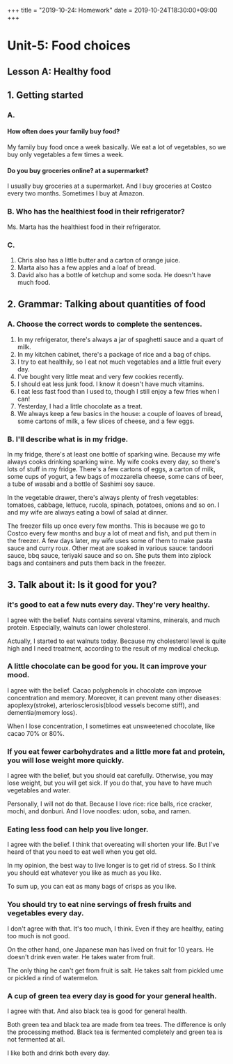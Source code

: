 +++
title =  "2019-10-24: Homework"
date = 2019-10-24T18:30:00+09:00
+++

# Unit-5: Food choices

## Lesson A: Healthy food

## 1. Getting started

### A.
#### How often does your family buy food?
My family buy food once a week basically.
We eat a lot of vegetables, so we buy only vegetables a few times a week.

#### Do you buy groceries online? at a supermarket?
I usually buy groceries at a supermarket.
And I buy groceries at Costco every two months.
Sometimes I buy at Amazon.

### B. Who has the healthiest food in their refrigerator?
Ms. Marta has the healthiest food in their refrigerator.

### C.
1. Chris also has a little butter and a carton of orange juice.
2. Marta also has a few apples and a loaf of bread.
3. David also has a bottle of ketchup and some soda. He doesn't have much food.

## 2. Grammar: Talking about quantities of food
### A. Choose the correct words to complete the sentences.
1. In my refrigerator, there's always a jar of spaghetti sauce and a quart of milk.
2. In my kitchen cabinet, there's a package of rice and a bag of chips.
3. I try to eat healthily, so I eat not much vegetables and a little fruit every day.
4. I've bought very little meat and very few cookies recently.
5. I should eat less junk food. I know it doesn't have much vitamins.
6. I eat less fast food than I used to, though I still enjoy a few fries when I can!
7. Yesterday, I had a little chocolate as a treat.
8. We always keep a few basics in the house: a couple of loaves of bread,
  some cartons of milk, a few slices of cheese, and a few eggs.

### B. I'll describe what is in my fridge.

In my fridge, there's at least one bottle of sparking wine.
Because my wife always cooks drinking sparking wine.
My wife cooks every day, so there's lots of stuff in my fridge.
There's a few cartons of eggs, a carton of milk, some cups of yogurt,
a few bags of mozzarella cheese, some cans of beer,
a tube of wasabi and a bottle of Sashimi soy sauce.

In the vegetable drawer, there's always plenty of fresh vegetables:
tomatoes, cabbage, lettuce, rucola, spinach, potatoes, onions and so on.
I and my wife are always eating a bowl of salad at dinner.

The freezer fills up once every few months.
This is because we go to Costco every few months and buy a lot of meat and fish,
and put them in the freezer.
A few days later, my wife uses some of them to make pasta sauce and curry roux.
Other meat are soaked in various sauce: tandoori sauce, bbq sauce, teriyaki sauce and so on.
She puts them into ziplock bags and containers and puts them back in the freezer.

## 3. Talk about it: Is it good for you?

### it's good to eat a few nuts every day. They're very healthy.
I agree with the belief.
Nuts contains several vitamins, minerals, and much protein. 
Especially, walnuts can lower cholesterol.

Actually, I started to eat walnuts today.
Because my cholesterol level is quite high and I need treatment,
according to the result of my medical checkup.

### A little chocolate can be good for you. It can improve your mood.
I agree with the belief.
Cacao polyphenols in chocolate can improve concentration and memory.
Moreover, it can prevent many other diseases:
apoplexy(stroke), arteriosclerosis(blood vessels become stiff), and dementia(memory loss).

When I lose concentration,
I sometimes eat unsweetened chocolate, like cacao 70% or 80%.

### If you eat fewer carbohydrates and a little more fat and protein, you will lose weight more quickly.
I agree with the belief, but you should eat carefully.
Otherwise, you may lose weight, but you will get sick.
If you do that, you have to have much vegetables and water.

Personally, I will not do that.
Because I love rice: rice balls, rice cracker, mochi, and donburi.
And I love noodles: udon, soba, and ramen. 

### Eating less food can help you live longer.
I agree with the belief.
I think that overeating will shorten your life.
But I've heard of that you need to eat well when you get old.

In my opinion, the best way to live longer is to get rid of stress.
So I think you should eat whatever you like as much as you like.

To sum up, you can eat as many bags of crisps as you like.

### You should try to eat nine servings of fresh fruits and vegetables every day.
I don't agree with that. It's too much, I think.
Even if they are healthy, eating too much is not good.

On the other hand, one Japanese man has lived on fruit for 10 years.
He doesn't drink even water. He takes water from fruit.

The only thing he can't get from fruit is salt.
He takes salt from pickled ume or pickled a rind of watermelon.

### A cup of green tea every day is good for your general health.
I agree with that.
And also black tea is good for general health.

Both green tea and black tea are made from tea trees.
The difference is only the processing method.
Black tea is fermented completely and green tea is not fermented at all.

I like both and drink both every day.
